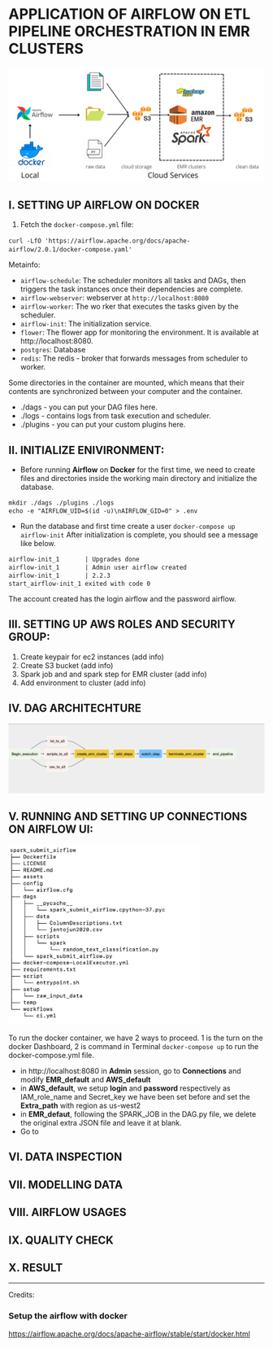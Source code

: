 # APPLICATION OF AIRFLOW ON ETL PIPELINE ORCHESTRATION IN EMR CLUSTERS

![process](https://github.com/alexdinh1997/Airlines_covid19_ETL_pipelines_with_Airflow_AWS/blob/master/img/Local.png)


## I. SETTING UP AIRFLOW ON DOCKER
1. Fetch the `docker-compose.yml` file:
 
 `curl -LfO 'https://airflow.apache.org/docs/apache-airflow/2.0.1/docker-compose.yaml'`

Metainfo:
- `airflow-schedule`: The scheduler monitors all tasks and DAGs, then triggers the task instances once their dependencies are complete.
- `airflow-webserver`: webserver at `http://localhost:8080`
- `airflow-worker`: The wo rker that executes the tasks given by the scheduler.
- `airflow-init`: The initialization service.
- `flower`: The flower app for monitoring the environment. It is available at http://localhost:8080.
- `postgres`: Database
- `redis`: The redis - broker that forwards messages from scheduler to worker.

Some directories in the container are mounted, which means that their contents are synchronized between your computer and the container.

- ./dags - you can put your DAG files here.
- ./logs - contains logs from task execution and scheduler.
- ./plugins - you can put your custom plugins here.

## II. INITIALIZE ENIVIRONMENT:
- Before running **Airflow** on **Docker** for the first time, we need to create files and directories inside the working main directory and initialize the database.

~~~
mkdir ./dags ./plugins ./logs
echo -e "AIRFLOW_UID=$(id -u)\nAIRFLOW_GID=0" > .env
~~~

- Run the database and first time create a user
`docker-compose up airflow-init`
After initialization is complete, you should see a message like below.


~~~
airflow-init_1       | Upgrades done
airflow-init_1       | Admin user airflow created
airflow-init_1       | 2.2.3
start_airflow-init_1 exited with code 0
~~~


The account created has the login airflow and the password airflow.
## III. SETTING UP AWS ROLES AND SECURITY GROUP:
1. Create keypair for ec2 instances
(add info)
2. Create S3 bucket
(add info)
3. Spark job and and spark step for EMR cluster
(add info)
4. Add environment to cluster
(add info)
## IV. DAG ARCHITECHTURE

<img src="https://github.com/alexdinh1997/Airlines_covid19_ETL_pipelines_with_Airflow_AWS/blob/master/img/DAG-Diagram.png">

## V. RUNNING AND SETTING UP CONNECTIONS ON AIRFLOW UI:

<img src="https://github.com/alexdinh1997/Airlines_covid19_ETL_pipelines_with_Airflow_AWS/blob/master/img/dir-tree.png" width=75% height=75%>

To run the docker container, we have 2 ways to proceed. 1 is the turn on the docker Dashboard, 2 is command in Terminal 
`docker-compose up` to run the docker-compose.yml file.
- in http://localhost:8080 in **Admin** session, go to **Connections** and modify **EMR_default** and **AWS_default**
- in **AWS_default**, we setup **login** and **password** respectively as IAM_role_name and Secret_key we have been set before and set the **Extra_path** with region as us-west2
- in **EMR_defaut**, following the SPARK_JOB in the DAG.py file, we delete the original extra JSON file and leave it at blank.
- Go to 

## VI. DATA INSPECTION
## VII. MODELLING DATA
## VIII. AIRFLOW USAGES
## IX. QUALITY CHECK
## X. RESULT

-----------
Credits:
### Setup the airflow with docker
https://airflow.apache.org/docs/apache-airflow/stable/start/docker.html
### 
